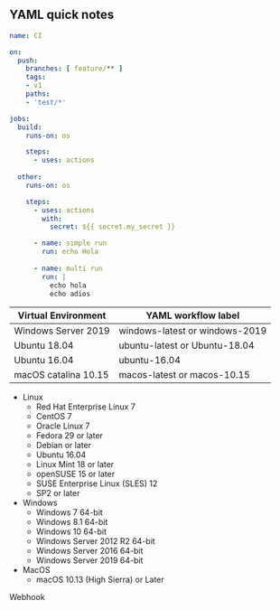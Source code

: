 
## YAML quick notes

```yml
name: CI

on:
  push:
    branches: [ feature/** ]
    tags: 
    - v1 
    paths:
    - 'test/*'

jobs:
  build:
    runs-on: os

    steps:
      - uses: actions
  
  other:
    runs-on: os

    steps:
      - uses: actions
        with:
          secret: ${{ secret.my_secret }}

      - name: simple run
        run: echo Hola
      
      - name: multi run
        run: |
          echo hola
          echo adios
```

| Virtual Environment  | YAML workflow label            |
|----------------------|--------------------------------|
| Windows Server 2019  | windows-latest or windows-2019 |
| Ubuntu 18.04         | ubuntu-latest or Ubuntu-18.04  |
| Ubuntu 16.04         | ubuntu-16.04                   |
| macOS catalina 10.15 | macos-latest or macos-10.15    |

* Linux
    - Red Hat Enterprise Linux 7
    - CentOS 7
    - Oracle Linux 7
    - Fedora 29 or later
    - Debian or later
    - Ubuntu 16.04
    - Linux Mint 18 or later
    - openSUSE 15 or later
    - SUSE Enterprise Linux (SLES) 12
    - SP2 or later
* Windows
    - Windows 7 64-bit
    - Windows 8.1 64-bit
    - Windows 10 64-bit
    - Windows Server 2012 R2 64-bit
    - Windows Server 2016  64-bit
    - Windows Server 2019  64-bit
* MacOS
    - macOS 10.13 (High Sierra) or Later

Webhook 